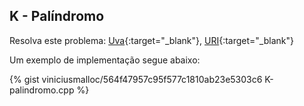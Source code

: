
## K - Palíndromo

Resolva este problema:
[Uva][uva-12960]{:target="_blank"},
[URI][uri-1941]{:target="_blank"}

Um exemplo de implementação segue abaixo:

{% gist viniciusmalloc/564f47957c95f577c1810ab23e5303c6 K-palindromo.cpp %}

[uva-12960]:	https://uva.onlinejudge.org/index.php?option=onlinejudge&page=show_problem&problem=4839
[uri-1941]:		https://www.urionlinejudge.com.br/judge/pt/problems/view/1941